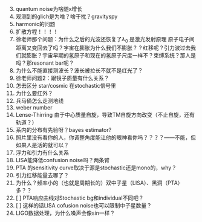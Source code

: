 

3. quantum noise为啥随x增长
4. 观测到的glich是为啥？啥干扰？gravityspy
6. harmonic的问题
7. 扩散方程！！！！
8. 徐老师那个问题：为什么之后的光波还恢复了$\lambda_0$ 是激光发射原理 原子电子间距离又变回去了吗？宇宙在膨胀为什么我们不膨胀？？红移呢？引力波过去我们就膨胀？宇宙早期的氢原子和现在的氢原子尺度一样不？束缚系统？那人是吗？那resonant bar呢？
9. 为什么不能直接测波长？波长被拉长不就不是红光了？
10. 徐老师问题2：跟镜子质量有什么关系？
11. 怎去区分 star/cosmic 在stochastic信号里
12. 为什么要红外？
13. 兵马俑怎么走测地线
14. weber number
15. Lense-Thirring 由于中心质量自旋，导致TM自旋方向改变（不止自旋，还有轨道？）
16. 系内的分布有先验呀？bayes estimator?
14. 照片里没有看你的人，你调整角度能让他的眼神看你吗？？？？——不能，但如果人是活的就可以？
15. 浮力和引力有什么关系
18. LISA能降低confusion noise吗？两条臂
19. PTA 的sensitivity curve取决于源是stochastic还是mono的，why？
20. 引力红移能量去哪了？
21. 为什么？频率小的（也就是周期长的）双中子星（LISA）、黑洞（PTA）多？？
22. [ ] PTA响应曲线对Stochastic bg和individual不同吧？
23. [ ] 这样的话LISA cofusion noise也可以限制中子星数量？
24. LIGO数据处理，为什么噪声会像sin一样？

